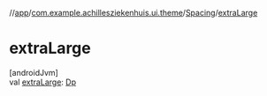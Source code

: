 //[app](../../../index.md)/[com.example.achillesziekenhuis.ui.theme](../index.md)/[Spacing](index.md)/[extraLarge](extra-large.md)

# extraLarge

[androidJvm]\
val [extraLarge](extra-large.md): [Dp](https://developer.android.com/reference/kotlin/androidx/compose/ui/unit/Dp.html)
